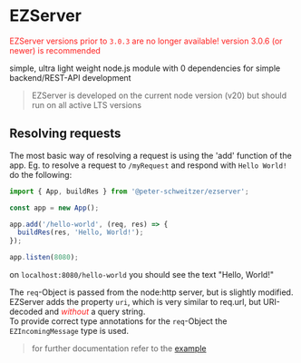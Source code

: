 # EZServer

<span style="color: #ff2020">EZServer versions prior to `3.0.3` are no longer available! version 3.0.6 (or newer) is recommended</span>

simple, ultra light weight node.js module with 0 dependencies for simple backend/REST-API development

> EZServer is developed on the current node version (v20)
> but should run on all active LTS versions

## Resolving requests

The most basic way of resolving a request is using the 'add' function of the app.
Eg. to resolve a request to `/myRequest` and respond with `Hello World!` do the following:

```js
import { App, buildRes } from '@peter-schweitzer/ezserver';

const app = new App();

app.add('/hello-world', (req, res) => {
  buildRes(res, 'Hello, World!');
});

app.listen(8080);
```

on `localhost:8080/hello-world` you should see the text "Hello, World!"

The `req`-Object is passed from the node:http server, but is slightly modified.<br>
EZServer adds the property `uri`, which is very similar to req.url, but URI-decoded and <i style="color: #ff2020">without</i> a query string.<br>
To provide correct type annotations for the `req`-Object the `EZIncomingMessage` type is used.

> for further documentation refer to the [example](./example/index.js)
